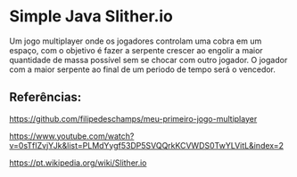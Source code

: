 # Simple Java Slither.io

Um jogo multiplayer onde os jogadores controlam uma cobra em um espaço, com o objetivo é fazer a serpente crescer ao engolir a maior quantidade de massa possível sem se chocar com outro jogador. O jogador com a maior serpente ao final de um periodo de tempo será o vencedor.

## Referências:

https://github.com/filipedeschamps/meu-primeiro-jogo-multiplayer

https://www.youtube.com/watch?v=0sTfIZvjYJk&list=PLMdYygf53DP5SVQQrkKCVWDS0TwYLVitL&index=2

https://pt.wikipedia.org/wiki/Slither.io
